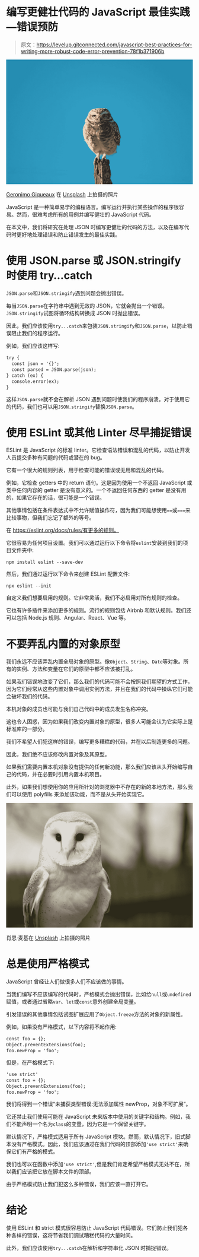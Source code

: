 # 编写更健壮代码的 JavaScript 最佳实践—错误预防

> 原文：<https://levelup.gitconnected.com/javascript-best-practices-for-writing-more-robust-code-error-prevention-78f1b371906b>

![](img/eaae6010aa5651951c1bc6eaea37d490.png)

[Geronimo Giqueaux](https://unsplash.com/@ggiqueaux?utm_source=medium&utm_medium=referral) 在 [Unsplash](https://unsplash.com?utm_source=medium&utm_medium=referral) 上拍摄的照片

JavaScript 是一种简单易学的编程语言。编写运行并执行某些操作的程序很容易。然而，很难考虑所有的用例并编写健壮的 JavaScript 代码。

在本文中，我们将研究在处理 JSON 时编写更健壮的代码的方法，以及在编写代码时更好地处理错误和防止错误发生的最佳实践。

# 使用 JSON.parse 或 JSON.stringify 时使用 try…catch

`JSON.parse`和`JSON.stringify`遇到问题会抛出错误。

每当`JSON.parse`在字符串中遇到无效的 JSON，它就会抛出一个错误。`JSON.stringify`试图将循环结构转换成 JSON 时抛出错误。

因此，我们应该使用`try...catch`来包装`JSON.stringify`和`JSON.parse`，以防止错误阻止我们的程序运行。

例如，我们应该这样写:

```
try {
  const json = '{}';
  const parsed = JSON.parse(json);
} catch (ex) {
  console.error(ex);
}
```

这样`JSON.parse`就不会在解析 JSON 遇到问题时使我们的程序崩溃。对于使用它的代码，我们也可以用`JSON.stringify`替换`JSON.parse`。

# 使用 ESLint 或其他 Linter 尽早捕捉错误

ESLint 是 JavaScript 的标准 linter。它检查语法错误和混乱的代码，以防止开发人员提交多种有问题的代码或潜在的 bug。

它有一个很大的规则列表，用于检查可能的错误或无用和混乱的代码。

例如，它检查 getters 中的 return 语句。这是因为使用一个不返回 JavaScript 或类中任何内容的 getter 是没有意义的。一个不返回任何东西的 getter 是没有用的，如果它存在的话，很可能是一个错误。

其他事情包括在条件表达式中不允许赋值操作符，因为我们可能想使用`==`或`===`来比较事物，但我们忘记了额外的等号。

在 https://eslint.org/docs/rules/有更多的规则。

它很容易为任何项目设置。我们可以通过运行以下命令将`eslint`安装到我们的项目文件夹中:

```
npm install eslint --save-dev
```

然后，我们通过运行以下命令来创建 ESLint 配置文件:

```
npx eslint --init
```

自定义我们想要启用的规则。它非常灵活，我们不必启用对所有规则的检查。

它也有许多插件来添加更多的规则。流行的规则包括 Airbnb 和默认规则。我们还可以包括 Node.js 规则、Angular、React、Vue 等。

# 不要弄乱内置的对象原型

我们永远不应该弄乱内置全局对象的原型。像`Object`、`String`、`Date`等对象。所有的实例、方法和变量在它们的原型中都不应该被打乱。

如果我们错误地改变了它们，那么我们的代码可能不会按照我们期望的方式工作，因为它们经常从这些内置对象中调用实例方法，并且在我们的代码中操纵它们可能会破坏我们的代码。

本机对象的成员也可能与我们自己代码中的成员发生名称冲突。

这也令人困惑，因为如果我们改变内置对象的原型，很多人可能会认为它实际上是标准库的一部分。

我们不希望人们犯这样的错误，编写更多糟糕的代码，并在以后制造更多的问题。

因此，我们绝不应该修改内置对象及其原型。

如果我们需要内置本机对象没有提供的任何新功能，那么我们应该从头开始编写自己的代码，并在必要时引用内置本机项目。

此外，如果我们想使用你的应用所针对的浏览器中不存在的新的本地方法，那么我们可以使用 polyfills 来添加该功能，而不是从头开始实现它。

![](img/ca6208417ec2dd61cc36368fec40f740.png)

肖恩·麦基在 [Unsplash](https://unsplash.com?utm_source=medium&utm_medium=referral) 上拍摄的照片

# 总是使用严格模式

JavaScript 曾经让人们做很多人们不应该做的事情。

当我们编写不应该编写的代码时，严格模式会抛出错误，比如给`null`或`undefined`赋值，或者通过省略`var`、`let`或`const`意外创建全局变量。

引发错误的其他事情包括试图扩展应用了`Object.freeze`方法的对象的新属性。

例如，如果没有严格模式，以下内容将不起作用:

```
const foo = {};
Object.preventExtensions(foo);
foo.newProp = 'foo';
```

但是，在严格模式下:

```
'use strict'
const foo = {};
Object.preventExtensions(foo);
foo.newProp = 'foo';
```

我们将得到一个错误“未捕获类型错误:无法添加属性 newProp，对象不可扩展”。

它还禁止我们使用可能在 JavaScript 未来版本中使用的关键字和结构。例如，我们不能声明一个名为`class`的变量，因为它是一个保留关键字。

默认情况下，严格模式适用于所有 JavaScript 模块。然而，默认情况下，旧式脚本没有严格模式。因此，我们应该通过在我们代码的顶部添加`'use strict'`来确保它们有严格的模式。

我们也可以在函数中添加`'use strict'`,但是我们肯定希望严格模式无处不在，所以我们应该把它放在脚本文件的顶部。

由于严格模式防止我们犯这么多种错误，我们应该一直打开它。

# 结论

使用 ESLint 和 strict 模式很容易防止 JavaScript 代码错误。它们防止我们犯各种各样的错误，这将节省我们调试糟糕代码的大量时间。

此外，我们应该使用`try...catch`在解析和字符串化 JSON 时捕捉错误。